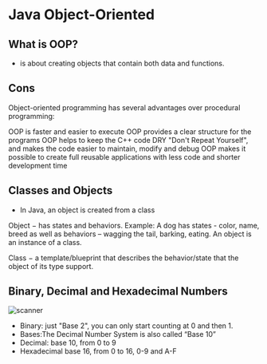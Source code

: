 # Java Object-Oriented


## What is OOP?
- is about creating objects that contain both data and functions.


## Cons
Object-oriented programming has several advantages over procedural programming:

OOP is faster and easier to execute
OOP provides a clear structure for the programs
OOP helps to keep the C++ code DRY "Don't Repeat Yourself", and makes the code easier to maintain, modify and debug
OOP makes it possible to create full reusable applications with less code and shorter development time

## Classes and Objects
- In Java, an object is created from a class

Object − has states and behaviors. Example: A dog has states - color, name, breed as well as behaviors – wagging the tail, barking, eating. An object is an instance of a class.

Class − a template/blueprint that describes the behavior/state that the object of its type support.

## Binary, Decimal and Hexadecimal Numbers
![scanner](https://static.javatpoint.com/tutorial/digital-electronics/images/number-base-conversion.png)

- Binary: just "Base 2",  you can only start counting at 0 and then 1.
- Bases:The Decimal Number System is also called “Base 10”
- Decimal:  base 10, from 0 to 9
- Hexadecimal  base 16, from 0 to 16, 0-9 and A-F





